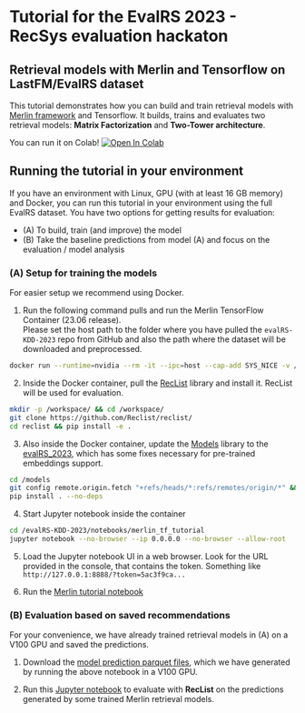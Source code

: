 # Tutorial for the EvalRS 2023 - RecSys evaluation hackaton

## Retrieval models with Merlin and Tensorflow on LastFM/EvalRS dataset

This tutorial demonstrates how you can build and train retrieval models with [Merlin framework](https://github.com/NVIDIA-Merlin/) and Tensorflow. It builds, trains and evaluates two retrieval models: **Matrix Factorization** and **Two-Tower architecture**.  

You can run it on Colab!  [![Open In Colab](https://colab.research.google.com/assets/colab-badge.svg)](https://colab.research.google.com/drive/1Ftl2B7BVFMfFjyjWweFCP_gA_LdCl7-a?usp=sharing)

## Running the tutorial in your environment

If you have an environment with Linux, GPU (with at least 16 GB memory) and Docker, you can run this tutorial in your environment using the full EvalRS dataset.
You have two options for getting results for evaluation:
- (A) To build, train (and improve) the model
- (B) Take the baseline predictions from model (A) and focus on the evaluation / model analysis

### (A) Setup for training the models
For easier setup we recommend using Docker.

1. Run the following command pulls and run the Merlin TensorFlow Container (23.06 release).  
Please set the host path to the folder where you have pulled the `evalRS-KDD-2023` repo from GitHub and also the path where the dataset will be downloaded and preprocessed.

```bash
docker run --runtime=nvidia --rm -it --ipc=host --cap-add SYS_NICE -v /PATH/TO/evalRS-KDD-2023:/evalRS-KDD-2023 -v /PATH/TO/DATASET/WORKSPACE:/data -p 8888:8888 nvcr.io/nvidia/merlin/merlin-tensorflow:23.06 /bin/bash
```

2. Inside the Docker container, pull the [RecList](https://github.com/RecList/reclist) library and install it. RecList will be used for evaluation.

```bash
mkdir -p /workspace/ && cd /workspace/
git clone https://github.com/Reclist/reclist/
cd reclist && pip install -e .
```

3. Also inside the Docker container, update the [Models](https://github.com/NVIDIA-Merlin/models/) library to the [evalRS_2023](https://github.com/NVIDIA-Merlin/models/tree/evalrs_2023), which has some fixes necessary for pre-trained embeddings support.

```bash
cd /models
git config remote.origin.fetch "+refs/heads/*:refs/remotes/origin/*" && git fetch origin evalRS_2023 && git checkout evalRS_2023
pip install . --no-deps
```

4. Start Jupyter notebook inside the container

```bash
cd /evalRS-KDD-2023/notebooks/merlin_tf_tutorial
jupyter notebook --no-browser --ip 0.0.0.0 --no-browser --allow-root
```

5. Load the Jupyter notebook UI in a web browser. Look for the URL provided in the console, that contains the token. Something like `http://127.0.0.1:8888/?token=5ac3f9ca...`

6. Run the [Merlin tutorial notebook](evalrs_kdd_2023_tutorial_retrieval_models_with_merlin_tf.ipynb)


### (B) Evaluation based on saved recommendations

For your convenience, we have already trained retrieval models in (A) on a V100 GPU and saved the predictions.

1. Download the [model prediction parquet files](https://drive.google.com/file/d/13cMNDLmdXppUl8cOOO_Bs28-qOxzK5sY/view?usp=sharing), which we have generated by running the above notebook in a V100 GPU.

2. Run this [Jupyter notebook](evalrs_kdd_2023_reclist_eval_on_saved_preds.ipynb) to evaluate with **RecList** on the predictions generated by some trained Merlin retrieval models.

